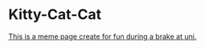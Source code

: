 # Kitty-Cat-Cat
[This is a meme page create for fun during a brake at uni.](https://cn-works.github.io/KittyCatCat/)
